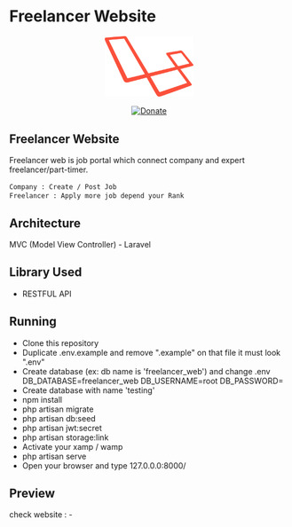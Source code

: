 # Freelancer Website
<p align="center"><img src="https://github.com/kahell/athmonitor/blob/master/laravel_logo.png" width="160"></p>
<p align="center">
<a href="#" rel="nofollow"><img src="https://camo.githubusercontent.com/aa6cd44c832344c7b6e5edfc8524c46d4bec971b/68747470733a2f2f696d672e736869656c64732e696f2f62616467652f446f6e6174652d50617950616c2d677265656e2e7376673f6d61784167653d363030" alt="Donate" data-canonical-src="https://img.shields.io/badge/Donate-PayPal-green.svg?maxAge=600" style="max-width:100%;"></a>
</p>

## Freelancer Website
Freelancer web is job portal which connect company and expert freelancer/part-timer.
```
Company : Create / Post Job
Freelancer : Apply more job depend your Rank
```
## Architecture
MVC (Model View Controller) - Laravel

## Library Used
- RESTFUL API

## Running
- Clone this repository
- Duplicate .env.example and remove ".example" on that file it must look ".env"
- Create database (ex: db name is 'freelancer_web') and change .env
  DB_DATABASE=freelancer_web
  DB_USERNAME=root
  DB_PASSWORD=
- Create database with name 'testing'
- npm install
- php artisan migrate
- php artisan db:seed
- php artisan jwt:secret
- php artisan storage:link
- Activate your xamp / wamp
- php artisan serve
- Open your browser and type 127.0.0.0:8000/

## Preview
check website : -
